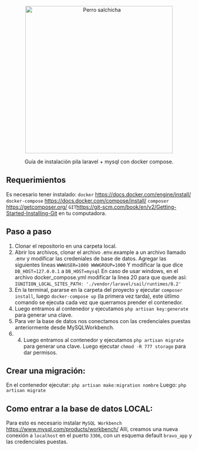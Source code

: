 <p align="center"><img src="https://www.google.com/url?sa=i&url=https%3A%2F%2Fwww.hospitalveterinariglories.com%2Fperro-salchicha%2F&psig=AOvVaw3IXdFCpyS4G_cnaS5agkJN&ust=1684517623449000&source=images&cd=vfe&ved=0CBEQjRxqFwoTCMCLyaaz__4CFQAAAAAdAAAAABAE" width="400" alt="Perro salchicha"></p>

<p align="center">
Guía de instalación pila laravel + mysql con docker compose.
</p>

## Requerimientos

Es necesario tener instalado: 
`docker` https://docs.docker.com/engine/install/
`docker-compose` https://docs.docker.com/compose/install/
`composer` https://getcomposer.org/
`GIT`https://git-scm.com/book/en/v2/Getting-Started-Installing-Git
en tu computadora.

## Paso a paso
1) Clonar el repositorio en una carpeta local.
2) Abrir los archivos, clonar el archivo .env.example a un archivo llamado .env y modificar las credeniales de base de datos. Agregar las siguientes lineas
`WWWUSER=1000
WWWGROUP=1000`
Y modificar la que dice `DB_HOST=127.0.0.1` a `DB_HOST=mysql`
En caso de usar windows, en el archivo docker_compose.yml modificar la línea 20 para que quede así: `IGNITION_LOCAL_SITES_PATH: './vendor/laravel/sail/runtimes/8.2'`
3) En la terminal, pararse en la carpeta del proyecto y ejecutar `composer install`, luego `docker-compose up` (la primera vez tarda), este útlimo comando se ejecuta cada vez que querramos prender el contenedor.
4) Luego entramos al contenedor y ejecutamos `php artisan key:generate` para generar una clave.
5) Para ver la base de datos nos conectamos con las credenciales puestas anteriormente desde MySQLWorkbench. 
6) 4) Luego entramos al contenedor y ejecutamos `php artisan migrate` para generar una clave. Luego ejecutar `chmod -R 777 storage` para dar permisos.

## Crear una migración:
En el contenedor ejecutar:
`php artisan make:migration nombre`
Luego:
`php artisan migrate`
## Como entrar a la base de datos LOCAL:
Para esto es necesario instalar `MySQL Workbench` https://www.mysql.com/products/workbench/
Allí, creamos una nueva conexión a `localhost` en el puerto `3306`, con un esquema default `bravo_app` y las credenciales puestas. 
